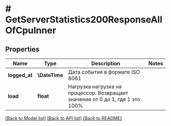 # # GetServerStatistics200ResponseAllOfCpuInner

## Properties

Name | Type | Description | Notes
------------ | ------------- | ------------- | -------------
**logged_at** | **\DateTime** | Дата события в формате ISO 8061 |
**load** | **float** | Нагрузка нагрузка на процессор. Возвращает значение от 0 до 1, где 1 это 100% |

[[Back to Model list]](../../README.md#models) [[Back to API list]](../../README.md#endpoints) [[Back to README]](../../README.md)

